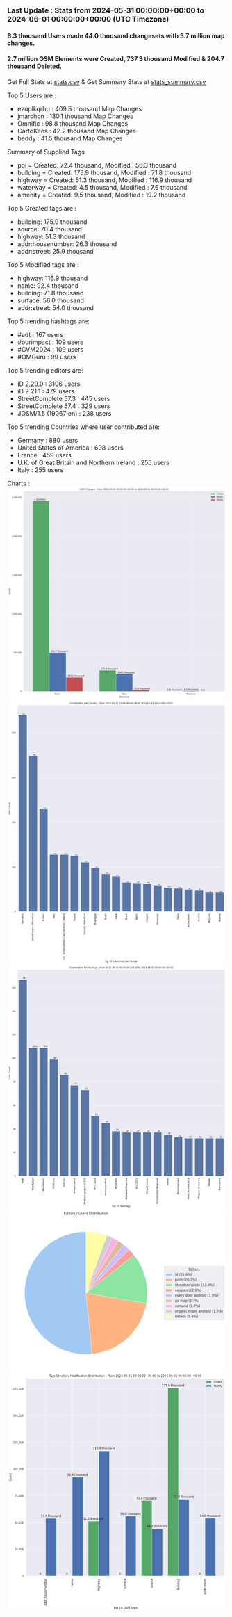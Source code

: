 ### Last Update : Stats from 2024-05-31 00:00:00+00:00 to 2024-06-01 00:00:00+00:00 (UTC Timezone)

#### 6.3 thousand Users made 44.0 thousand changesets with 3.7 million map changes.
#### 2.7 million OSM Elements were Created, 737.3 thousand Modified & 204.7 thousand Deleted.
Get Full Stats at [stats.csv](/stats/Global/Daily/stats.csv)
 & Get Summary Stats at [stats_summary.csv](/stats/Global/Daily/stats_summary.csv)

Top 5 Users are : 
- ezuplkqrhp : 409.5 thousand Map Changes
- jmarchon : 130.1 thousand Map Changes
- Omnific : 98.8 thousand Map Changes
- CartoKees : 42.2 thousand Map Changes
- beddy : 41.5 thousand Map Changes

Summary of Supplied Tags
- poi = Created: 72.4 thousand, Modified : 56.3 thousand
- building = Created: 175.9 thousand, Modified : 71.8 thousand
- highway = Created: 51.3 thousand, Modified : 116.9 thousand
- waterway = Created: 4.5 thousand, Modified : 7.6 thousand
- amenity = Created: 9.5 thousand, Modified : 19.2 thousand


Top 5 Created tags are :
- building: 175.9 thousand
- source: 70.4 thousand
- highway: 51.3 thousand
- addr:housenumber: 26.3 thousand
- addr:street: 25.9 thousand


Top 5 Modified tags are :
- highway: 116.9 thousand
- name: 92.4 thousand
- building: 71.8 thousand
- surface: 56.0 thousand
- addr:street: 54.0 thousand


Top 5 trending hashtags are:
- #adt : 167 users
- #ourimpact : 109 users
- #GVM2024 : 109 users
- #OMGuru : 99 users


Top 5 trending editors are:
- iD 2.29.0 : 3106 users
- iD 2.21.1 : 479 users
- StreetComplete 57.3 : 445 users
- StreetComplete 57.4 : 329 users
- JOSM/1.5 (19067 en) : 238 users


Top 5 trending Countries where user contributed are:
- Germany : 880 users
- United States of America : 698 users
- France : 459 users
- U.K. of Great Britain and Northern Ireland : 255 users
- Italy : 255 users


 Charts : 
![Alt text](./stats_osm_changes.png) 
![Alt text](./stats_users_per_country.png) 
![Alt text](./stats_users_per_hashtag.png) 
![Alt text](./stats_editors_pie_chart.png) 
![Alt text](./stats_tags.png) 
